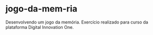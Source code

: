 # jogo-da-mem-ria
Desenvolvendo um jogo da memória. Exercício realizado para curso da plataforma Digital Innovation One.
